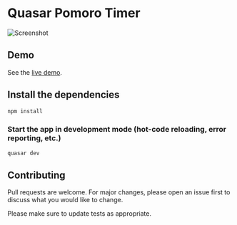 # Quasar Pomoro Timer

![Screenshot](https://github.com/biancassilva/quasar-pomodoro-timer/blob/master/src/statics/screen.png)

## Demo

See the [live demo](http://quasarpomodorotimer.surge.sh/#/).

## Install the dependencies
```bash
npm install
```

### Start the app in development mode (hot-code reloading, error reporting, etc.)
```bash
quasar dev
```

## Contributing
Pull requests are welcome. For major changes, please open an issue first to discuss what you would like to change.

Please make sure to update tests as appropriate.
